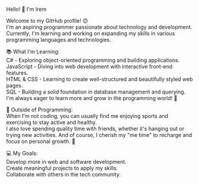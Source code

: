 Hello! 👋 I'm Irem

Welcome to my GitHub profile! 😊 <br>
I'm an aspiring programmer passionate about technology and development. <br>
Currently, I'm learning and working on expanding my skills in various programming languages and technologies.

📚 What I'm Learning:<br>
C# - Exploring object-oriented programming and building applications.<br>
JavaScript - Diving into web development with interactive front-end features.<br>
HTML & CSS - Learning to create well-structured and beautifully styled web pages.<br>
SQL - Building a solid foundation in database management and querying.<br>
I'm always eager to learn more and grow in the programming world! 🚀<br>

🏐 Outside of Programming:<br>
When I'm not coding, you can usually find me enjoying sports and exercising to stay active and healthy. <br>
I also love spending quality time with friends, whether it's hanging out or trying new activities. And of course, I cherish my "me time" to recharge and focus on personal growth. 💪

💻 My Goals:<br>
Develop more in web and software development.<br>
Create meaningful projects to apply my skills.<br>
Collaborate with others in the tech community.<br>
<!--
**iremchaush/iremchaush** is a ✨ _special_ ✨ repository because its `README.md` (this file) appears on your GitHub profile.

Here are some ideas to get you started:

- 🔭 I’m currently working on ...
- 🌱 I’m currently learning ...
- 👯 I’m looking to collaborate on ...
- 🤔 I’m looking for help with ...
- 💬 Ask me about ...
- 📫 How to reach me: ...
- 😄 Pronouns: ...
- ⚡ Fun fact: ...
-->
